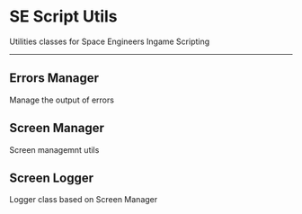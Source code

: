 # SE Script Utils

Utilities classes for Space Engineers Ingame Scripting

---

## Errors Manager

Manage the output of errors

## Screen Manager

Screen managemnt utils

## Screen Logger
Logger class based on Screen Manager